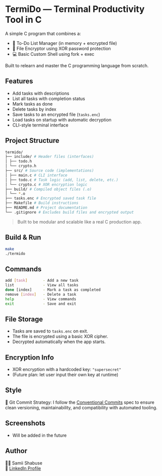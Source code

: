 # TermiDo — Terminal Productivity Tool in C

A simple C program that combines a:
- 📝 To-Do List Manager (in memory + encrypted file)
- 🔐 File Encryptor using XOR password protection
- 💻 Basic Custom Shell using fork + exec

Built to relearn and master the C programming language from scratch.

## Features
- Add tasks with descriptions
- List all tasks with completion status
- Mark tasks as done
- Delete tasks by index
- Save tasks to an encrypted file (`tasks.enc`)
- Load tasks on startup with automatic decryption
- CLI-style terminal interface

## Project Structure

```bash
termido/
├── include/ # Header files (interfaces)
│ ├── todo.h
│ └── crypto.h
├── src/ # Source code (implementations)
│ ├── main.c # CLI interface
│ ├── todo.c # Task logic (add, list, delete, etc.)
│ └── crypto.c # XOR encryption logic
├── build/ # Compiled object files (.o)
│ └── *.o
├── tasks.enc # Encrypted saved task file
├── Makefile # Build instructions
├── README.md # Project documentation
└── .gitignore # Excludes build files and encrypted output
```

> Built to be modular and scalable like a real C production app.

## Build & Run

```bash
make
./termido
```

## Commands

```bash
add [task]       - Add a new task
list             - View all tasks
done [index]     - Mark a task as completed
remove [index]   - Delete a task
help             - View commands
exit             - Save and exit
```

## File Storage

- Tasks are saved to `tasks.enc` on exit.
- The file is encrypted using a basic XOR cipher.
- Decrypted automatically when the app starts.

## Encryption Info
- XOR encryption with a hardcoded key: `"supersecret"`
- (Future plan: let user input their own key at runtime)

## Style
🧠 Git Commit Strategy: I follow the [Conventional Commits](https://www.conventionalcommits.org/en/v1.0.0/) spec to ensure clean versioning, maintainability, and compatibility with automated tooling.

## Screenshots

- Will be added in the future

## Author

👨‍💻 Samii Shabuse  
🔗 [LinkedIn Profile](https://www.linkedin.com/in/samiishabuse/)
